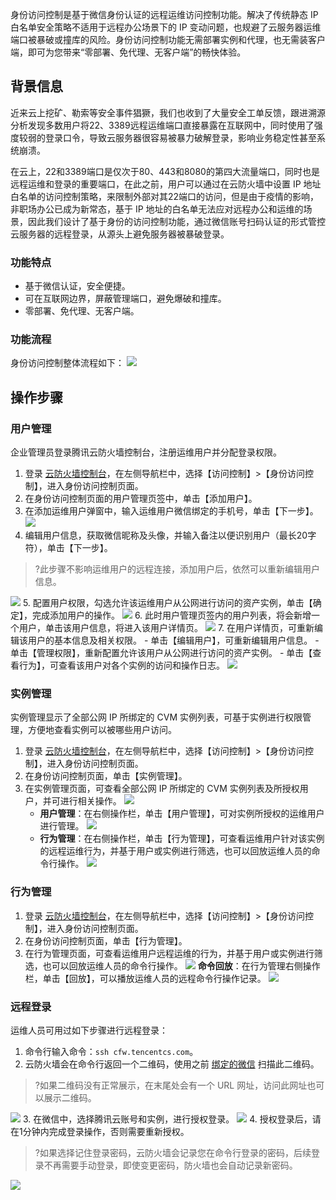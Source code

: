 身份访问控制是基于微信身份认证的远程运维访问控制功能。解决了传统静态 IP 白名单安全策略不适用于远程办公场景下的 IP 变动问题，也规避了云服务器运维端口被暴破或撞库的风险。身份访问控制功能无需部署实例和代理，也无需装客户端，即可为您带来“零部署、免代理、无客户端”的畅快体验。
## 背景信息
近来云上挖矿、勒索等安全事件猖獗，我们也收到了大量安全工单反馈，跟进溯源分析发现多数用户将22、3389远程运维端口直接暴露在互联网中，同时使用了强度较弱的登录口令，导致云服务器很容易被暴力破解登录，影响业务稳定性甚至系统崩溃。

在云上，22和3389端口是仅次于80、443和8080的第四大流量端口，同时也是远程运维和登录的重要端口，在此之前，用户可以通过在云防火墙中设置 IP 地址白名单的访问控制策略，来限制外部对其22端口的访问，但是由于疫情的影响，非职场办公已成为新常态，基于 IP 地址的白名单无法应对远程办公和运维的场景，因此我们设计了基于身份的访问控制功能，通过微信账号扫码认证的形式管控云服务器的远程登录，从源头上避免服务器被暴破登录。

### 功能特点
-	基于微信认证，安全便捷。
-	可在互联网边界，屏蔽管理端口，避免爆破和撞库。
-	零部署、免代理、无客户端。

### 功能流程
身份访问控制整体流程如下：
![](https://main.qcloudimg.com/raw/c8e5ffc975be8baadb49d419dfe5673e.png)
## 操作步骤
### 用户管理
企业管理员登录腾讯云防火墙控制台，注册运维用户并分配登录权限。
1. 登录 [云防火墙控制台](https://console.cloud.tencent.com/cfw/ac/auth)，在左侧导航栏中，选择【访问控制】>【身份访问控制】，进入身份访问控制页面。
2. 在身份访问控制页面的用户管理页签中，单击【添加用户】。
[](id:wx)
3. 在添加运维用户弹窗中，输入运维用户微信绑定的手机号，单击【下一步】。
![](https://main.qcloudimg.com/raw/597cec4464da922691a4eac21bcf1b95.png)
4. 编辑用户信息，获取微信昵称及头像，并输入备注以便识别用户（最长20字符），单击【下一步】。
>?此步骤不影响运维用户的远程连接，添加用户后，依然可以重新编辑用户信息。
>
![](https://main.qcloudimg.com/raw/2a364bc327e37774040e4727e1af9e50.png)
5. 配置用户权限，勾选允许该运维用户从公网进行访问的资产实例，单击【确定】，完成添加用户的操作。
![](https://main.qcloudimg.com/raw/df2f8343843f8a1a5b63fd1bf8403ece.png)
6. 此时用户管理页签内的用户列表，将会新增一个用户，单击该用户信息，将进入该用户详情页。
![](https://main.qcloudimg.com/raw/39785197a251182bed4109ed3120adea.png)
7. 在用户详情页，可重新编辑该用户的基本信息及相关权限。
	- 单击【编辑用户】，可重新编辑用户信息。
	- 单击【管理权限】，重新配置允许该用户从公网进行访问的资产实例。
	- 单击【查看行为】，可查看该用户对各个实例的访问和操作日志。
![](https://main.qcloudimg.com/raw/80c85991f8b2b393a78afa15ac63aa46.png)

### 实例管理
实例管理显示了全部公网 IP 所绑定的 CVM 实例列表，可基于实例进行权限管理，方便地查看实例可以被哪些用户访问。
1. 登录 [云防火墙控制台](https://console.cloud.tencent.com/cfw/ac/auth)，在左侧导航栏中，选择【访问控制】>【身份访问控制】，进入身份访问控制页面。
2.  在身份访问控制页面，单击【实例管理】。
3.  在实例管理页面，可查看全部公网 IP 所绑定的 CVM 实例列表及所授权用户，并可进行相关操作。
![](https://main.qcloudimg.com/raw/5da19168e3f230ee35015ce13bedafde.png)
	- **用户管理**：在右侧操作栏，单击【用户管理】，可对实例所授权的运维用户进行管理。
![](https://main.qcloudimg.com/raw/8ee84b002d7220ac2b6c71d55762931f.png)
	- **行为管理**：在右侧操作栏，单击【行为管理】，可查看运维用户针对该实例的远程运维行为，并基于用户或实例进行筛选，也可以回放运维人员的命令行操作。
	![](https://main.qcloudimg.com/raw/3189b734b846ab16065a1eed2237232b.png)
	
### 行为管理
1. 登录 [云防火墙控制台](https://console.cloud.tencent.com/cfw/ac/auth)，在左侧导航栏中，选择【访问控制】>【身份访问控制】，进入身份访问控制页面。
2. 在身份访问控制页面，单击【行为管理】。
3. 在行为管理页面，可查看运维用户远程运维的行为，并基于用户或实例进行筛选，也可以回放运维人员的命令行操作。
![](https://main.qcloudimg.com/raw/aece599c61143fd823d5de7f886f7d06.png)
	**命令回放**：在行为管理右侧操作栏，单击【回放】，可以播放运维人员的远程命令行操作记录。
![](https://main.qcloudimg.com/raw/c873b69318dedc01f3010ea73131f8f0.png)

### 远程登录
运维人员可用过如下步骤进行远程登录：
1. 命令行输入命令：`ssh cfw.tencentcs.com`。
2. 云防火墙会在命令行返回一个二维码，使用之前 [绑定的微信](#wx) 扫描此二维码。
>?如果二维码没有正常展示，在末尾处会有一个 URL 网址，访问此网址也可以展示二维码。
>
![](https://main.qcloudimg.com/raw/043a05388e78fb3981dafa87eb0d0386.png)
3. 在微信中，选择腾讯云账号和实例，进行授权登录。
![](https://main.qcloudimg.com/raw/3b38b31fc63e1e41f4373568034ee74c.png)
4. 授权登录后，请在1分钟内完成登录操作，否则需要重新授权。
>?如果选择记住登录密码，云防火墙会记录您在命令行登录的密码，后续登录不再需要手动登录，即使变更密码，防火墙也会自动记录新密码。
>
![](https://main.qcloudimg.com/raw/fa7231c2c8b0289be4b22cb457e7a278.png)
